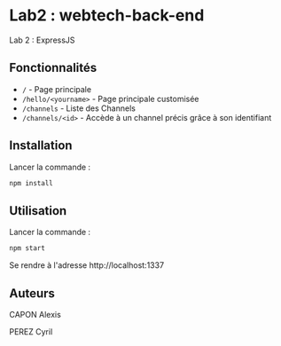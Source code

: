 
# Lab2 : webtech-back-end

Lab 2 : ExpressJS


## Fonctionnalités

- `/`   -   Page principale
- `/hello/<yourname>` - Page principale customisée
- `/channels` - Liste des Channels
- `/channels/<id>` - Accède à un channel précis grâce à son identifiant


## Installation

Lancer la commande :

```bash
npm install
```

## Utilisation

Lancer la commande :

```bash
npm start
```

Se rendre à l'adresse http://localhost:1337


## Auteurs

CAPON Alexis

PEREZ Cyril
